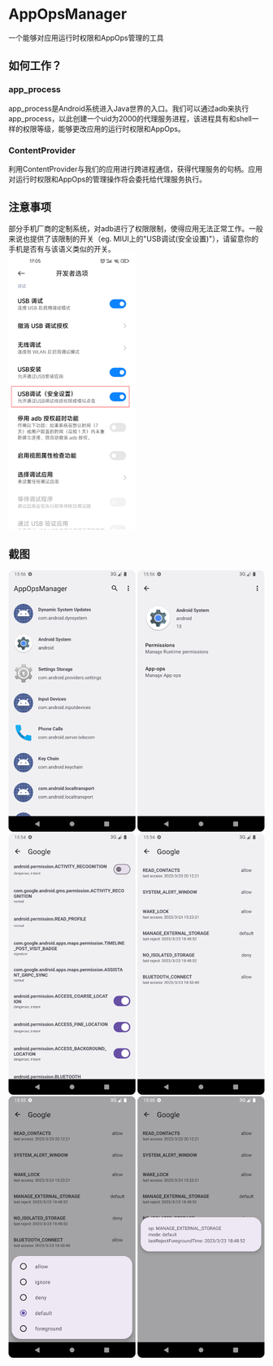 # AppOpsManager
一个能够对应用运行时权限和AppOps管理的工具
## 如何工作？
### app_process
app_process是Android系统进入Java世界的入口。我们可以通过adb来执行app_process，以此创建一个uid为2000的代理服务进程，该进程具有和shell一样的权限等级，能够更改应用的运行时权限和AppOps。
### ContentProvider
利用ContentProvider与我们的应用进行跨进程通信，获得代理服务的句柄。应用对运行时权限和AppOps的管理操作将会委托给代理服务执行。
## 注意事项
部分手机厂商的定制系统，对adb进行了权限限制，使得应用无法正常工作。一般来说也提供了该限制的开关（eg. MIUI上的"USB调试(安全设置)"），请留意你的手机是否有与该语义类似的开关。</br>
<img src="preview/Screenshot_miui.png" width="250">
## 截图
<img src="preview/Screenshot_apps.png" width="250"> <img src="preview/Screenshot_app_setting.png" width="250"> <img src="preview/Screenshot_perms.png" width="250"> <img src="preview/Screenshot_appops.png" width="250"> <img src="preview/Screenshot_appops_1.png" width="250"> <img src="preview/Screenshot_appops_2.png" width="250">